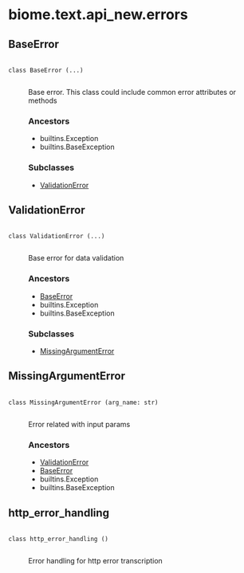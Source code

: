 # biome.text.api_new.errors <Badge text="Module"/>
<dl>
<h2 id="biome.text.api_new.errors.BaseError">BaseError <Badge text="Class"/></h2>
<dt>
<div class="language-python extra-class">
<pre class="language-python">
    <code>
<span class="token keyword">class</span> <span class="ident">BaseError</span> (...)</span>
    </code></pre></div>
</dt>
<dd>
<div class="desc"><p>Base error. This class could include common error attributes or methods</p></div>
<h3>Ancestors</h3>
<ul class="hlist">
<li>builtins.Exception</li>
<li>builtins.BaseException</li>
</ul>
<h3>Subclasses</h3>
<ul class="hlist">
<li><a title="biome.text.api_new.errors.ValidationError" href="#biome.text.api_new.errors.ValidationError">ValidationError</a></li>
</ul>
</dd>
<h2 id="biome.text.api_new.errors.ValidationError">ValidationError <Badge text="Class"/></h2>
<dt>
<div class="language-python extra-class">
<pre class="language-python">
    <code>
<span class="token keyword">class</span> <span class="ident">ValidationError</span> (...)</span>
    </code></pre></div>
</dt>
<dd>
<div class="desc"><p>Base error for data validation</p></div>
<h3>Ancestors</h3>
<ul class="hlist">
<li><a title="biome.text.api_new.errors.BaseError" href="#biome.text.api_new.errors.BaseError">BaseError</a></li>
<li>builtins.Exception</li>
<li>builtins.BaseException</li>
</ul>
<h3>Subclasses</h3>
<ul class="hlist">
<li><a title="biome.text.api_new.errors.MissingArgumentError" href="#biome.text.api_new.errors.MissingArgumentError">MissingArgumentError</a></li>
</ul>
</dd>
<h2 id="biome.text.api_new.errors.MissingArgumentError">MissingArgumentError <Badge text="Class"/></h2>
<dt>
<div class="language-python extra-class">
<pre class="language-python">
    <code>
<span class="token keyword">class</span> <span class="ident">MissingArgumentError</span> (arg_name: str)</span>
    </code></pre></div>
</dt>
<dd>
<div class="desc"><p>Error related with input params</p></div>
<h3>Ancestors</h3>
<ul class="hlist">
<li><a title="biome.text.api_new.errors.ValidationError" href="#biome.text.api_new.errors.ValidationError">ValidationError</a></li>
<li><a title="biome.text.api_new.errors.BaseError" href="#biome.text.api_new.errors.BaseError">BaseError</a></li>
<li>builtins.Exception</li>
<li>builtins.BaseException</li>
</ul>
</dd>
<h2 id="biome.text.api_new.errors.http_error_handling">http_error_handling <Badge text="Class"/></h2>
<dt>
<div class="language-python extra-class">
<pre class="language-python">
    <code>
<span class="token keyword">class</span> <span class="ident">http_error_handling</span> ()</span>
    </code></pre></div>
</dt>
<dd>
<div class="desc"><p>Error handling for http error transcription</p></div>
</dd>
</dl>